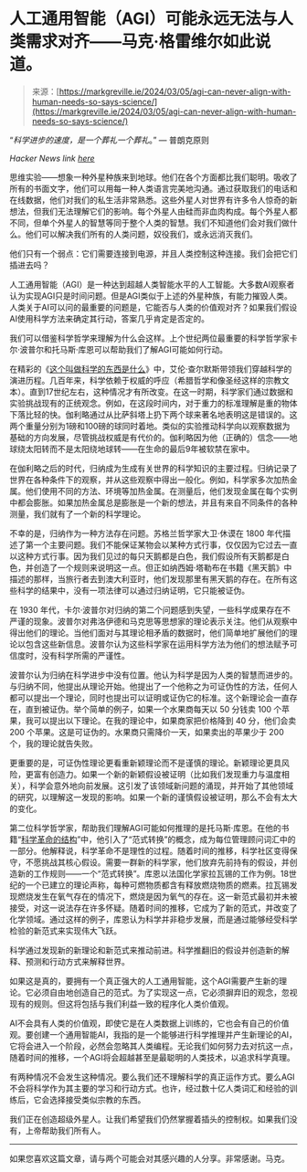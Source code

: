 <!--yml

category: 未分类

date: 2024-05-27 14:46:06

-->

# 人工通用智能（AGI）可能永远无法与人类需求对齐——马克·格雷维尔如此说道。

> 来源：[https://markgreville.ie/2024/03/05/agi-can-never-align-with-human-needs-so-says-science/](https://markgreville.ie/2024/03/05/agi-can-never-align-with-human-needs-so-says-science/)

“*科学进步的速度，是一个葬礼一个葬礼*。” — 普朗克原则

*Hacker News link [here](https://news.ycombinator.com/item?id=39651875)*

思维实验——想象一种外星种族来到地球。他们在各个方面都比我们聪明。吸收了所有的书面文字，他们可以用每一种人类语言完美地沟通。通过获取我们的电话和在线数据，他们对我们的私生活非常熟悉。这些外星人对世界有许多令人惊奇的新想法，但我们无法理解它们的影响。每个外星人由硅而非血肉构成。每个外星人都不同，但单个外星人的智慧等同于整个人类的智慧。我们不知道他们会对我们做什么。他们可以解决我们所有的人类问题，奴役我们，或永远消灭我们。

他们只有一个弱点：它们需要连接到电源，并且人类控制这种连接。我们会把它们插进去吗？

人工通用智能（AGI）是一种达到超越人类智能水平的人工智能。大多数AI观察者认为实现AGI只是时间问题。但是AGI类似于上述的外星种族，有能力摧毁人类。人类关于AI可以问的最重要的问题是，它能否与人类的价值观对齐？如果我们假设AI使用科学方法来确定其行动，答案几乎肯定是否定的。

我们可以借鉴科学哲学来理解为什么会这样。上个世纪两位最重要的科学哲学家卡尔·波普尔和托马斯·库恩可以帮助我们了解AGI可能如何行动。

在精彩的《[这个叫做科学的东西是什么](https://geni.us/CGxL3jJ)》中，艾伦·查尔默斯带领我们穿越科学的演进历程。几百年来，科学依赖于权威的呼应（希腊哲学和像圣经这样的宗教文本）。直到17世纪左右，这种情况才有所改变。在这一时期，科学家们通过数据和实验挑战现有的正统观念。例如，在这段时间内，对于重力的标准理解是重的物体下落比轻的快。伽利略通过从比萨斜塔上扔下两个球来著名地表明这是错误的。这两个重量分别为1磅和100磅的球同时着地。类似的实验推动科学向以观察数据为基础的方向发展，尽管挑战权威是有代价的。伽利略因为他（正确的）信念——地球绕太阳转而不是太阳绕地球转——在生命的最后9年被软禁在家中。

在伽利略之后的时代，归纳成为生成有关世界的科学知识的主要过程。归纳记录了世界在各种条件下的观察，并从这些观察中得出一般化。例如，科学家多次加热金属。他们使用不同的方法、环境等加热金属。在测量后，他们发现金属在每个实例中都会膨胀。如果加热金属总是膨胀是一个新的想法，并且有来自不同条件的各种测量，我们就有了一个新的科学理论。

不幸的是，归纳作为一种方法存在问题。苏格兰哲学家大卫·休谟在 1800 年代描述了第一个主要问题。我们不能保证某物会以某种方式行事，仅仅因为它过去一直以这种方式行事。因为我们见过的每只天鹅都是白色，我们假设所有天鹅都是白色，并创造了一个规则来说明这一点。但正如纳西姆·塔勒布在书籍《黑天鹅》中描述的那样，当旅行者去到澳大利亚时，他们发现那里有黑天鹅的存在。在所有这些科学的结果中，没有一项法律可以通过归纳证明，它只能被证伪。

在 1930 年代，卡尔·波普尔对归纳的第二个问题感到失望，一些科学成果存在不严谨的现象。波普尔对弗洛伊德和马克思等思想家的理论表示关注。他们从观察中得出他们的理论。当他们面对与其理论相矛盾的数据时，他们简单地扩展他们的理论以包含这些新信息。波普尔认为这些科学家在运用科学方法为他们的想法赋予可信度时，没有科学所需的严谨性。

波普尔认为归纳在科学进步中没有位置。他认为科学是因为人类的智慧而进步的。与归纳不同，他提出从理论开始。他提出了一个他称之为可证伪性的方法，任何人都可以提出一个理论，同时也提出可以证明或证伪它的标准。这个新理论会一直存在，直到被证伪。举个简单的例子，如果一个水果商每天以 50 分钱卖 100 个苹果，我可以提出以下理论。在我的理论中，如果商家把价格降到 40 分，他们会卖 200 个苹果。这是可证伪的。水果商只需降价一天，如果卖出的苹果少于 200 个，我的理论就告失败。

更重要的是，可证伪性理论更看重新颖理论而不是谨慎的理论。新颖理论更具风险，更富有创造力。如果一个新的新颖假设被证明（比如我们发现重力与温度相关），科学会意外地向前发展。这引发了该领域新问题的涌现，并开始了其他领域的研究，以理解这一发现的影响。如果一个新的谨慎假设被证明，那么不会有太大的变化。

第二位科学哲学家，帮助我们理解AGI可能如何推理的是托马斯·库恩。在他的书籍“[科学革命的结构](https://geni.us/X9zAAh3)”中，他引入了“范式转换”的概念，成为每位管理顾问词汇中的一部分。他解释说，科学革命不是理性的过程。随着时间的推移，科学社区变得保守，不愿挑战其核心假设。需要一群新的科学家，他们放弃先前持有的假设，并创造新的工作规则——一个“范式转换”。库恩以法国化学家拉瓦锡的工作为例。18世纪的一个已建立的理论声称，每种可燃物质都含有释放燃烧物质的燃素。拉瓦锡发现燃烧发生在氧气存在的情况下，燃烧是因为氧气的存在。这一新范式最初并未被接受，对这一说法存在许多怀疑。随着时间的推移，它成为了新的范式，并改变了化学领域。通过这样的例子，库恩认为科学并非稳步发展，而是通过能够经受科学检验的新范式来实现伟大飞跃。

科学通过发现新的新理论和新范式来推动前进。科学推翻旧的假设并创造新的解释、预测和行动方式来解释世界。

如果这是真的，要拥有一个真正强大的人工通用智能，这个AGI需要产生新的理论。它必须自由地创造自己的范式。为了实现这一点，它必须摒弃旧的观念，忽视现有的规则。但这将包括与我们利益一致的程序化人类价值观。

AI不会具有人类的价值观，即使它是在人类数据上训练的，它也会有自己的价值观。要创建一个通用智能AI，我指的是一个能够进行科学推理并产生新理论的AI，它将会进入一个阶段，必然会忽略其人类编程。无论我们如何努力去对抗这一点，随着时间的推移，一个AGI将会超越甚至是最聪明的人类技术，以追求科学真理。

有两种情况不会发生这种情况。要么我们还不理解科学的真正运作方式。要么AGI不会将科学作为其主要的学习和行动方式。也许，经过数十亿人类词汇和经验的训练后，它会选择接受类似宗教的东西。

我们正在创造超级外星人。让我们希望我们仍然掌握着插头的控制权。如果我们没有，上帝帮助我们所有人。

* * *

如果您喜欢这篇文章，请与两个可能会对其感兴趣的人分享。非常感谢。马克。
